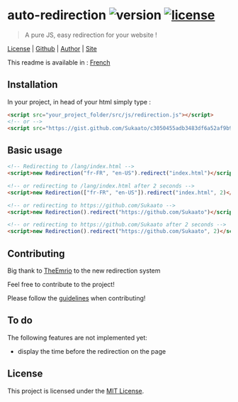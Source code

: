 # auto-redirection ![version][img-version] [![license][img-license]][link-license]
> A pure JS, easy redirection for your website !

[License][link-license] |
[Github][link-repo] |
[Author][link-author] |
[Site][link-site]

This readme is available in : [French][link-readme-fr]

## Installation
In your project, in head of your html simply type :

```html
<script src="your_project_folder/src/js/redirection.js"></script>
<!-- or -->
<script src="https://gist.github.com/Sukaato/c3050455adb3483df6a52af9b9af88da.js"></script>
```

## Basic usage
```html
<!-- Redirecting to /lang/index.html -->
<script>new Redirection("fr-FR", "en-US").redirect("index.html")</script>

<!-- or redirecting to /lang/index.html after 2 seconds -->
<script>new Redirection(["fr-FR", "en-US"]).redirect("index.html", 2)</script>

<!-- or redirecting to https://github.com/Sukaato -->
<script>new Redirection().redirect("https://github.com/Sukaato")</script>

<!-- or redirecting to https://github.com/Sukaato after 2 seconds -->
<script>new Redirection().redirect("https://github.com/Sukaato", 2)</script>
```

## Contributing
Big thank to [TheEmrio][link-emrio] to the new redirection system

Feel free to contribute to the project!

Please follow the [guidelines][link-contrib] when contributing!

## To do
The following features are not implemented yet:

- display the time before the redirection on the page

## License
This project is licensed under the [MIT License][link-license].

<!-- The links! -->
[link-license]: https://github.com/Sukaato/auto-redirection/blob/master/LICENSE
[link-repo]: https://github.com/TheEmrio/minecraft-js
[link-author]: https://github.com/Sukaato
[link-site]: https://sukaato.github.io/
[link-emrio]: https://github.com/TheEmrio
[link-contrib]: https://github.com/Sukaato/auto-redirection/blob/master/CONTRIBUTING.md
[link-readme-fr]: https://github.com/Sukaato/auto-redirection/blob/master/README-FR.md

[img-version]: https://img.shields.io/badge/ver.-pre%20relase%200.2.2-blue
[img-license]: https://img.shields.io/npm/l/minecraft-lib.svg
